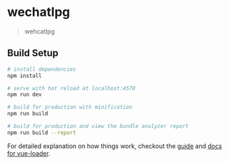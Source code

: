 # wechatlpg

> wehcatlpg

## Build Setup

``` bash
# install dependencies
npm install

# serve with hot reload at localhost:4578
npm run dev

# build for production with minification
npm run build

# build for production and view the bundle analyzer report
npm run build --report
```

For detailed explanation on how things work, checkout the [guide](http://vuejs-templates.github.io/webpack/) and [docs for vue-loader](http://vuejs.github.io/vue-loader).
